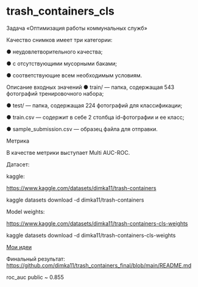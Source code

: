 # trash_containers_cls

Задача «Оптимизация работы коммунальных служб»

Качество снимков имеет три категории:

● неудовлетворительного качества;

● с отсутствующими мусорными баками;

● соответствующие всем необходимым условиям.


Описание входных значений
● train/ — папка, содержащая 543 фотографий тренировочного набора;

● test/ — папка, содержащая 224 фотографий для классификации;

● train.csv — содержит в себе 2 столбца id-фотографии и ее класс;

● sample_submission.csv — образец файла для отправки.


Метрика

В качестве метрики выступает Multi AUC-ROC.

Датасет:

kaggle:

https://www.kaggle.com/datasets/dimka11/trash-containers

kaggle datasets download -d dimka11/trash-containers

Model weights:

https://www.kaggle.com/datasets/dimka11/trash-containers-cls-weights

kaggle datasets download -d dimka11/trash-containers-cls-weights


[Мои идеи](https://github.com/dimka11/trash_containers_cls/blob/main/ideas.md)

Финальный результат:  https://github.com/dimka11/trash_containers_final/blob/main/README.md

roc_auc public ~ 0.855

